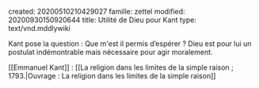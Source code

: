 created: 20200510210429027
famille: zettel
modified: 20200930150920644
title: Utilité de Dieu pour Kant
type: text/vnd.mddlywiki

Kant pose la question : Que m'est il permis d’espérer ? Dieu est pour lui un postulat indémontrable mais nécessaire pour agir moralement.

<div class="bbtPdP">
[[Emmanuel Kant]] : [[La religion dans les limites de la simple raison ; 1793.|Ouvrage : La religion dans les limites de la simple raison]]
</div>